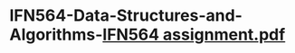 # IFN564-Data-Structures-and-Algorithms-[IFN564 assignment.pdf](https://github.com/orolfat99/IFN564-Data-Structures-and-Algorithms-/files/9927068/IFN564.assignment.pdf)
